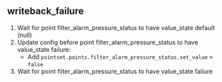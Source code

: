 
## writeback_failure

1. Wait for point filter_alarm_pressure_status to have value_state default (null)
1. Update config before point filter_alarm_pressure_status to have value_state failure:
    * Add `pointset.points.filter_alarm_pressure_status.set_value` = `false`
1. Wait for point filter_alarm_pressure_status to have value_state failure
